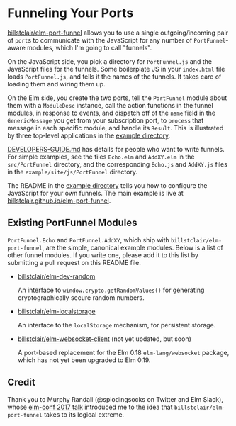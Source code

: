 # Funneling Your Ports

[billstclair/elm-port-funnel](https://package.elm-lang.org/packages/billstclair/elm-port-funnel/latest) allows you to use a single outgoing/incoming pair of `port`s to communicate with the JavaScript for any number of `PortFunnel`-aware modules, which I'm going to call "funnels".

On the JavaScript side, you pick a directory for `PortFunnel.js` and the JavaScript files for the funnels. Some boilerplate JS in your `index.html` file loads `PortFunnel.js`, and tells it the names of the funnels. It takes care of loading them and wiring them up.

On the Elm side, you create the two ports, tell the `PortFunnel` module about them with a `ModuleDesc` instance, call the action functions in the funnel modules, in response to events, and dispatch off of the `name` field in the `GenericMessage` you get from your subscription port, to `process` that message in each specific module, and handle its `Result`. This is illustrated by three top-level applications in the [example directory](https://github.com/billstclair/elm-port-funnel/blob/master/example).

[DEVELOPERS-GUIDE.md](https://github.com/billstclair/elm-port-funnel/blob/master/DEVELOPERS-GUIDE.md) has details for people who want to write funnels. For simple examples, see the files `Echo.elm` and `AddXY.elm` in the `src/PortFunnel` directory, and the corresponding `Echo.js` and `AddXY.js` files in the `example/site/js/PortFunnel` directory.

The README in the [example directory](https://github.com/billstclair/elm-port-funnel/tree/master/example) tells you how to configure the JavaScript for your own funnels. The main example is live at [billstclair.github.io/elm-port-funnel](https://billstclair.github.io/elm-port-funnel/).

## Existing PortFunnel Modules

`PortFunnel.Echo` and `PortFunnel.AddXY`, which ship with `billstclair/elm-port-funnel`, are the simple, canonical example modules. Below is a list of other funnel modules. If you write one, please add it to this list by submitting a pull request on this README file.

* [billstclair/elm-dev-random](https://package.elm-lang.org/packages/billstclair/elm-dev-random/latest)

  An interface to `window.crypto.getRandomValues()` for generating cryptographically secure random numbers.

* [billstclair/elm-localstorage](https://package.elm-lang.org/packages/billstclair/elm-localstorage/latest)

  An interface to the `localStorage` mechanism, for persistent storage.

* [billstclair/elm-websocket-client](https://package.elm-lang.org/packages/billstclair/elm-websocket-client/latest) (not yet updated, but soon)

  A port-based replacement for the Elm 0.18 `elm-lang/websocket` package, which has not yet been upgraded to Elm 0.19.

## Credit

Thank you to Murphy Randall (@splodingsocks on Twitter and Elm Slack), whose [elm-conf 2017 talk](https://www.youtube.com/watch?v=P3pL85n9_5s) introduced me to the idea that `billstclair/elm-port-funnel` takes to its logical extreme.
